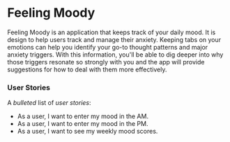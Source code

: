 <h1>Feeling Moody</h1>



Feeling Moody is an application that keeps track of your 
daily mood. It is design to help users track and manage 
their anxiety. Keeping tabs on your emotions can help you 
identify your go-to thought patterns and major anxiety triggers.
With this information, you'll be able to dig deeper into why 
those triggers resonate so strongly with you and the app will
provide suggestions for how to deal with them more effectively.

<h3>User Stories</h3>

A *bulleted* list of <em>user stories</em>:
- As a user, I want to enter my mood in the AM.
- As a user, I want to enter my mood in the PM.
- As a user, I want to see my weekly mood scores.
